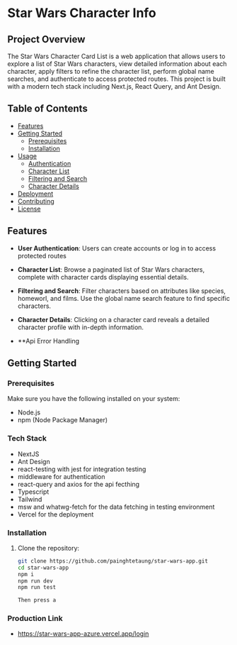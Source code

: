 # Star Wars Character Info

## Project Overview

The Star Wars Character Card List is a web application that allows users to explore a list of Star Wars characters, view detailed information about each character, apply filters to refine the character list, perform global name searches, and authenticate to access protected routes. This project is built with a modern tech stack including Next.js, React Query, and Ant Design.

## Table of Contents

- [Features](#features)
- [Getting Started](#getting-started)
  - [Prerequisites](#prerequisites)
  - [Installation](#installation)
- [Usage](#usage)
  - [Authentication](#authentication)
  - [Character List](#character-list)
  - [Filtering and Search](#filtering-and-search)
  - [Character Details](#character-details)
- [Deployment](#deployment)
- [Contributing](#contributing)
- [License](#license)

## Features

- **User Authentication**: Users can create accounts or log in to access protected routes

- **Character List**: Browse a paginated list of Star Wars characters, complete with character cards displaying essential details.

- **Filtering and Search**: Filter characters based on attributes like species, homeworl, and films. Use the global name search feature to find specific characters.

- **Character Details**: Clicking on a character card reveals a detailed character profile with in-depth information.
  
- **Api Error Handling

## Getting Started

### Prerequisites

Make sure you have the following installed on your system:

- Node.js
- npm (Node Package Manager)

### Tech Stack

- NextJS
- Ant Design
- react-testing with jest for integration testing
- middleware for authentication
- react-query and axios for the api fecthing
- Typescript
- Tailwind
- msw and whatwg-fetch for the data fetching in testing environment
- Vercel for the deployment

### Installation

1. Clone the repository:

   ```sh
   git clone https://github.com/painghtetaung/star-wars-app.git
   cd star-wars-app
   npm i
   npm run dev
   npm run test

   Then press a

### Production Link
- https://star-wars-app-azure.vercel.app/login
  

